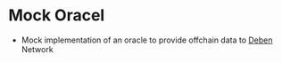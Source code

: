 # Mock Oracel
- Mock implementation of an oracle to provide offchain data to [Deben](https://github.com/mahmednabil109/gdeb) Network